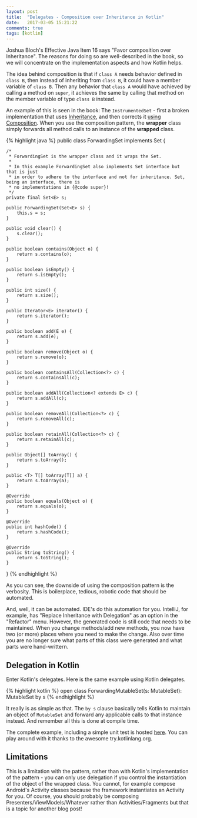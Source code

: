 ```yaml
---
layout: post
title:  "Delegates - Composition over Inheritance in Kotlin"
date:   2017-03-05 15:21:22
comments: true
tags: [kotlin]
---
```


Joshua Bloch's Effective Java Item 16 says "Favor composition over Inheritance". The reasons for doing so are well-described in the book, so we will concentrate on the implementation aspects and how Kotlin helps. 

The idea behind composition is that if `class A` needs behavior defined in `class B`, then instead of inheriting from `class B`, it could have a member variable of `class B`. Then any behavior that `class A` would have achieved by calling a method on `super`, it achieves the same by calling that method on the member variable of type `class B` instead. 

An example of this is seen in the book: The `InstrumentedSet` - first a broken implementation that uses [Inheritance](https://github.com/marhan/effective-java-examples/blob/master/src/main/java/org/effectivejava/examples/chapter04/item16/InstrumentedHashSet.java), and then corrects it [using](https://github.com/marhan/effective-java-examples/blob/master/src/main/java/org/effectivejava/examples/chapter04/item16/ForwardingSet.java) [Composition](https://github.com/marhan/effective-java-examples/blob/master/src/main/java/org/effectivejava/examples/chapter04/item16/InstrumentedSet.java). When you use the composition pattern, the **wrapper** class simply forwards all method calls to an instance of the **wrapped** class.

{% highlight java %}
public class ForwardingSet<E> implements Set<E> {
	
	/*
	 * ForwardingSet is the wrapper class and it wraps the Set.
	 *
	 * In this example ForwardingSet also implements Set interface but that is just 
	 * in order to adhere to the interface and not for inheritance. Set, being an interface, there is
	 * no implementations in {@code super}!
	 */
	private final Set<E> s; 

	public ForwardingSet(Set<E> s) {
		this.s = s;
	}

	public void clear() {
		s.clear();
	}

	public boolean contains(Object o) {
		return s.contains(o);
	}

	public boolean isEmpty() {
		return s.isEmpty();
	}

	public int size() {
		return s.size();
	}

	public Iterator<E> iterator() {
		return s.iterator();
	}

	public boolean add(E e) {
		return s.add(e);
	}

	public boolean remove(Object o) {
		return s.remove(o);
	}

	public boolean containsAll(Collection<?> c) {
		return s.containsAll(c);
	}

	public boolean addAll(Collection<? extends E> c) {
		return s.addAll(c);
	}

	public boolean removeAll(Collection<?> c) {
		return s.removeAll(c);
	}

	public boolean retainAll(Collection<?> c) {
		return s.retainAll(c);
	}

	public Object[] toArray() {
		return s.toArray();
	}

	public <T> T[] toArray(T[] a) {
		return s.toArray(a);
	}

	@Override
	public boolean equals(Object o) {
		return s.equals(o);
	}

	@Override
	public int hashCode() {
		return s.hashCode();
	}

	@Override
	public String toString() {
		return s.toString();
	}
}
{% endhighlight %}

As you can see, the downside of using the composition pattern is the verbosity. This is boilerplace, tedious, robotic code that should be automated.

And, well, it can be automated. IDE's do this automation for you. IntelliJ, for example, has "Replace Inheritance with Delegation" as an option in the "Refactor" menu. However, the generated code is still code that needs to be maintained. When you change methods/add new methods, you now have two (or more) places where you need to make the change. Also over time you are no longer sure what parts of this class were generated and what parts were hand-writtern.

## Delegation in Kotlin

Enter Kotlin's delegates. Here is the same example using Kotlin delegates.

{% highlight kotlin %}
 open class ForwardingMutableSet<E>(s: MutableSet<E>): MutableSet<E> by s
{% endhighlight %}

It really is as simple as that. The `by s` clause basically tells Kotlin to maintain an object of `MutableSet` and forward any applicable calls to that instance instead. And remember all this is done at compile time.

The complete example, including a simple unit test is hosted [here](http://try.kotlinlang.org/#/UserProjects/r6h47rducuggpve5g1l4d2d8nd/on2i6nnt4armofoep69ch5qknk). You can play around with it thanks to the awesome try.kotlinlang.org.

## Limitations

This is a limitation with the pattern, rather than with Kotlin's implementation of the pattern - you can only use delegation if you control the instantiation of the object of the wrapped class. You cannot, for example compose Android's Activity classes because the framework instantiates an Activity for you. Of course, you should probably be composing Presenters/ViewModels/Whatever rather than Activities/Fragments but that is a topic for another blog post!
